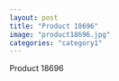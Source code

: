 ```yaml
---
layout: post
title: "Product 18696"
image: "product18696.jpg"
categories: "category1"
---
```

Product 18696
